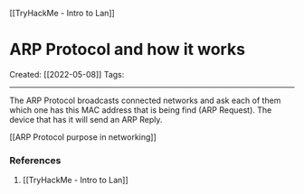 [[TryHackMe - Intro to Lan]]

# ARP Protocol and how it works
Created:  [[2022-05-08]]
Tags: 

---
The ARP Protocol broadcasts connected networks and ask each of them which one has this MAC address that is being find (ARP Request). The device that has it will send an ARP Reply.

[[ARP Protocol purpose in networking]]











### References
1. [[TryHackMe - Intro to Lan]]